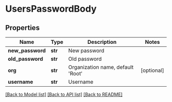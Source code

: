 # UsersPasswordBody

## Properties
Name | Type | Description | Notes
------------ | ------------- | ------------- | -------------
**new_password** | **str** | New password | 
**old_password** | **str** | Old password | 
**org** | **str** | Organization name, default &#x27;Root&#x27; | [optional] 
**username** | **str** | Username | 

[[Back to Model list]](../README.md#documentation-for-models) [[Back to API list]](../README.md#documentation-for-api-endpoints) [[Back to README]](../README.md)

